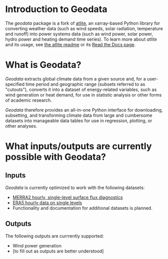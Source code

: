 # Introduction to Geodata

The *geodata* package is a fork of [atlite](https://github.com/PyPSA/atlite), an xarray-based Python library for converting weather data (such as wind speeds, solar radiation, temperature and runoff) into power systems data (such as wind power, solar power, hydro power and heating demand time series). To learn more about *atlite* and its usage, see [the atlite readme](https://github.com/PyPSA/atlite/blob/master/README.rst) or its [Read the Docs page](https://atlite.readthedocs.io/en/latest/introduction.html).

# What is Geodata?

*Geodata* extracts global climate data from a given source and, for a user-specified time period and geographic range (subsets referred to as "cutouts"), converts it into a dataset of energy-related variables, such as wind generation or heat demand, for use in statistic analysis or other forms of academic research.

*Geodata* therefore provides an all-in-one Python interface for downloading, subsetting, and transforming climate data from large and cumbersome datasets into manageable data tables for use in regression, plotting, or other analyses.

# What inputs/outputs are currently possible with Geodata?

## Inputs
*Geodata* is currently optimized to work with the following datasets:
* [MERRA2 hourly, single-level surface flux diagnostics](https://disc.gsfc.nasa.gov/datasets/M2T1NXFLX_5.12.4/summary)
* [ERA5 hourly data on single levels](https://cds.climate.copernicus.eu/cdsapp#!/dataset/reanalysis-era5-single-levels?tab=overview)
* Functionality and documentation for additional datasets is planned.

## Outputs
The following outputs are currrently supported:
* Wind power generation
* [to fill out as outputs are better understood]
